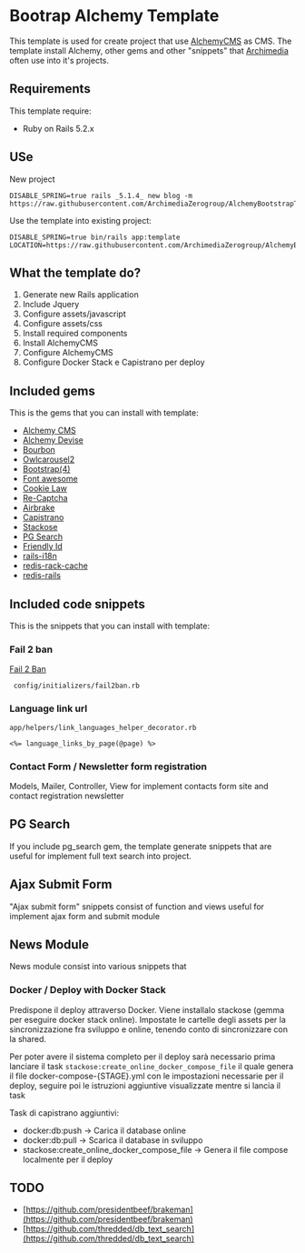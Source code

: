 # Bootrap Alchemy Template #
                           
This template is used for create project that use [AlchemyCMS](https://github.com/AlchemyCMS/alchemy_cms) as CMS.
The template install Alchemy, other gems and other "snippets" that [Archimedia](https://www.archimedianet.it) often use into it's projects. 


## Requirements ##
This template require:
  
* Ruby on Rails 5.2.x

## USe ##

New project

```
DISABLE_SPRING=true rails _5.1.4_ new blog -m https://raw.githubusercontent.com/ArchimediaZerogroup/AlchemyBootstrapTemplate/master/template.rb

```

Use the template into existing project:

```
DISABLE_SPRING=true bin/rails app:template LOCATION=https://raw.githubusercontent.com/ArchimediaZerogroup/AlchemyBootstrapTemplate/master/template.rb

```

## What the template do? ##
1. Generate new Rails application
2. Include Jquery
3. Configure assets/javascript
4. Configure assets/css
5. Install required components
6. Install AlchemyCMS
7. Configure AlchemyCMS
8. Configure Docker Stack e Capistrano per deploy 


## Included gems ##
This is the gems that you can install with template:
 
* [Alchemy CMS](https://alchemy-cms.com/)
* [Alchemy Devise](https://github.com/AlchemyCMS/alchemy-devise)
* [Bourbon](http://bourbon.io/)
* [Owlcarousel2](https://github.com/git-jls/owlcarousel2-rails)
* [Bootstrap(4)](https://github.com/twbs/bootstrap-rubygem)
* [Font awesome](https://github.com/bokmann/font-awesome-rails)
* [Cookie Law](https://github.com/coders51/cookie_law)
* [Re-Captcha](http://github.com/ambethia/recaptcha)
* [Airbrake](https://airbrake.io/)
* [Capistrano](http://capistranorb.com/)
* [Stackose](https://github.com/oniram88/stackose)
* [PG Search](https://github.com/Casecommons/pg_search)
* [Friendly Id](https://github.com/norman/friendly_id) 
* [rails-i18n](http://github.com/svenfuchs/rails-i18n)
* [redis-rack-cache](https://rubygems.org/gems/redis-rack-cache)
* [redis-rails](https://github.com/redis-store/redis-rails)


## Included code snippets ##
This is the snippets that you can install with template:
 
### Fail 2 ban ###
 [Fail 2 Ban](https://www.fail2ban.org/wiki/index.php/Main_Page) 

``` 
 config/initializers/fail2ban.rb
```
 
### Language link url ###

```
app/helpers/link_languages_helper_decorator.rb
  
<%= language_links_by_page(@page) %> 
```  
  
### Contact Form / Newsletter form registration ###
Models, Mailer, Controller, View for implement contacts form site and contact registration newsletter 
  
## PG Search ##
If you include pg_search gem, the template generate snippets that are useful for implement  full text search into project.
  
## Ajax Submit Form  ##  
"Ajax submit form" snippets consist of function and views useful for implement ajax form and submit module

  
## News Module ##  
News module consist into various snippets that
  
  
                                                  
### Docker / Deploy with Docker Stack ###
 Predispone il deploy attraverso Docker. Viene installalo stackose (gemma per eseguire docker stack online).
 Impostate le cartelle degli assets per la sincronizzazione fra sviluppo e online, tenendo conto di sincronizzare 
 con la shared.
 
 Per poter avere il sistema completo per il deploy sarà necessario prima lanciare il task 
 `stackose:create_online_docker_compose_file`
 il quale genera il file docker-compose-{STAGE}.yml con le impostazioni necessarie per il deploy,
 seguire poi le istruzioni aggiuntive visualizzate mentre si lancia il task
 
 
 Task di capistrano aggiuntivi:
 * docker:db:push  -> Carica il database online
 * docker:db:pull  -> Scarica il database in sviluppo
 * stackose:create_online_docker_compose_file -> Genera il file compose localmente per il deploy
  
  
## TODO ##
* [https://github.com/presidentbeef/brakeman](https://github.com/presidentbeef/brakeman)
* [https://github.com/thredded/db_text_search](https://github.com/thredded/db_text_search)

  
